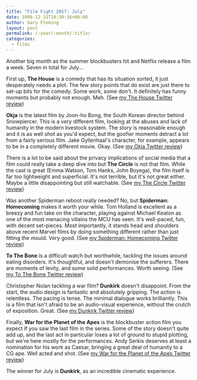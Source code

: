 ```yaml
---
title: "Film Fight 2017: July"
date: 3999-12-31T16:30:16+00:00
author: Gary Fleming
layout: post
permalink: /:year/:month/:title/
categories:
  - Films
---
```


Another big month as the summer blockbusters hit and Netflix release a film a week. Seven in total for July...

First up, **The House** is a comedy that has its situation sorted, it just desperately needs a plot. The few story points that do exist are just there to set-up bits for the comedy. Some work, some don't. It definitely has funny moments but probably not enough. Meh. (See [my The House Twitter review](https://twitter.com/garyfleming/status/881763023664406528))

**Okja** is the latest film by Joon-ho Bong, the South Korean director behind Snowpiercer. This is a very different film, looking at the abuses and lack of humanity in the modern livestock system. The story is reasonable enough and it is as well shot as you'd expect, but the goofier moments detract a lot from a fairly serious film. Jake Gyllenhaal's character, for example, appears to be in a completely different movie. Okay. (See [my Okja Twitter review](https://twitter.com/garyfleming/status/884452068085424133))

There is a lot to be said about the privacy implications of social media that a film could really take a deep dive into but **The Circle** is not that film. While the cast is great (Emma Watson, Tom Hanks, John Boyega), the film itself is far too lightweight and superficial. It's not terrible, but it's not great either. Maybe a little disappointing but still watchable. (See [my The Circle Twitter review](https://twitter.com/garyfleming/status/886667115675176961))

Was another Spiderman reboot really needed? No, but **Spiderman: Homecoming** makes it worth your while. Tom Holland is excellent as a breezy and fun take on the character, playing against Michael Keaton as one of the most menacing villains the MCU has seen. It's well-paced, fun, with decent set-pieces. Most importantly, it stands head and shoulders above recent Marvel films by doing something different rather than just fitting the mould. Very good. (See [my Spiderman: Homecoming Twitter review](https://twitter.com/garyfleming/status/886667372370821120))

**To The Bone** is a difficult watch but worthwhile, tackling the issues around eating disorders. It's thoughtful, and doesn't demonise the sufferers. There are moments of levity, and some solid performances. Worth seeing. (See [my To The Bone Twitter review](https://twitter.com/garyfleming/status/887740654092267528))

Christopher Nolan tackling a war film? **Dunkirk** doesn't disappoint. From the start, the audio design is fantastic and absolutely gripping. The action is relentless. The pacing is tense. The minimal dialogue works brilliantly. This is a film that isn't afraid to be an audio-visual experience, without the crutch of exposition. Great. (See [my Dunkirk Twitter review](https://twitter.com/garyfleming/status/889209457766526977))

Finally, **War for the Planet of the Apes** is the blockbuster action film you expect if you saw the last film in the series. Some of the story doesn't quite add up, and the last act in particular loses a lot of ground to stupid plotting, but we're here mostly for the performances. Andy Serkis deserves at least a nomination for his work as Caesar, bringing a great deal of humanity to a CG ape. Well acted and shot. (See [my War for the Planet of the Apes Twitter review](https://twitter.com/garyfleming/status/892092664312737794))

The winner for July is **Dunkirk**, as an incredible cinematic experience.
